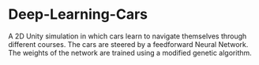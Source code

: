 # Deep-Learning-Cars

A 2D Unity simulation in which cars learn to navigate themselves through different courses. The cars are steered by a feedforward Neural Network. The weights of the network are trained using a modified genetic algorithm.
